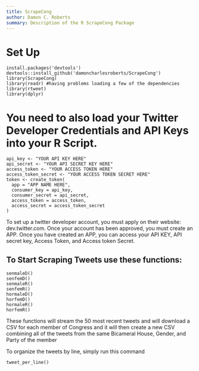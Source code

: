```yaml
---
title: ScrapeCong
author: Damon C. Roberts
summary: Description of the R ScrapeCong Package
---
```


# Set Up
```{r}
install.packages('devtools')
devtools::install_github('damoncharlesroberts/ScrapeCong')
library(ScrapeCong)
library(readr) #having problems loading a few of the dependencies
library(rtweet)
library(dplyr)
```
# You need to also load your Twitter Developer Credentials and API Keys into your R Script. 
```{r}
api_key <- "YOUR API KEY HERE"
api_secret <- "YOUR API SECRET KEY HERE"
access_token <- "YOUR ACCESS TOKEN HERE"
access_token_secret <- "YOUR ACCESS TOKEN SECRET HERE"
token <- create_token(
  app = "APP NAME HERE",
  consumer_key = api_key,
  consumer_secret = api_secret,
  access_token = access_token,
  access_secret = access_token_secret
)
```
To set up a twitter developer account, you must apply on their website: dev.twitter.com. Once your account has been approved, you must create an APP. Once you have created an APP, you can access your API KEY, API secret key, Access Token, and Access token Secret. 

## To Start Scraping Tweets use these functions:
```{r}
senmaleD()
senfemD()
senmaleR()
senfemR()
hormaleD()
horfemD()
hormaleR()
horfemR()
```

These functions will stream the 50 most recent tweets and will download a CSV for each member of Congress and it will then create a new CSV combining all of the tweets from the same Bicameral House, Gender, and Party of the member

To organize the tweets by line, simply run this command

```{r Tweet Per Line}
tweet_per_line()
```
